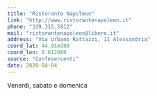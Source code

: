 ```yaml
---
title: "Ristorante Napoleon"
link: "http://www.ristorantenapoleon.it"
phone: "339.315.5912"
mail: "ristorantenapoleon@libero.it"
address: "Via Urbano Rattazzi, 11 Alessandria"
coord_lat: 44.914198
coord_lon: 8.612080
source: "Confesercenti"
date: 2020-04-04
---
```


Venerdì, sabato e domenica

